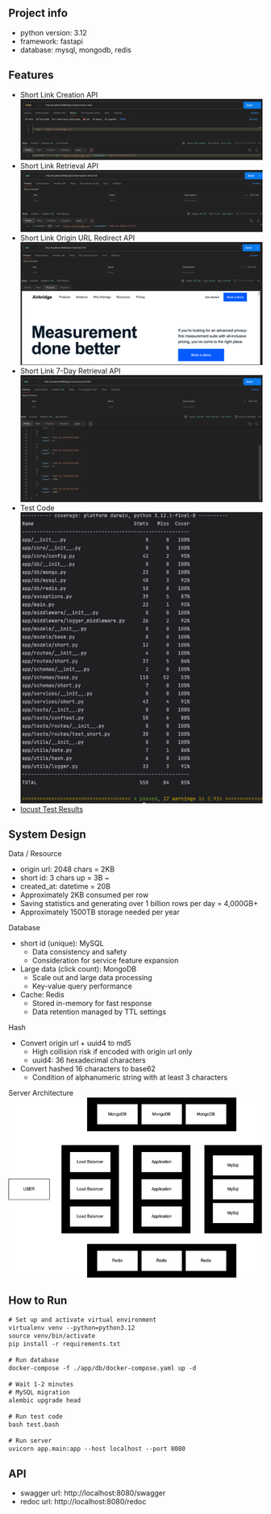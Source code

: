 ## Project info
- python version: 3.12
- framework: fastapi
- database: mysql, mongodb, redis

## Features
- Short Link Creation API
![img.png](markdown/img.png)
- Short Link Retrieval API
![img_1.png](markdown/img_1.png)
- Short Link Origin URL Redirect API
![img_2.png](markdown/img_2.png)
- Short Link 7-Day Retrieval API
![img_3.png](markdown/img_3.png)
- Test Code
![img_4.png](markdown/img_4.png)
- [locust Test Results](app%2Flocust_test_report.html)


## System Design
Data / Resource
- origin url: 2048 chars = 2KB
- short id: 3 chars up = 3B ~
- created_at: datetime = 20B
- Approximately 2KB consumed per row
- Saving statistics and generating over 1 billion rows per day = 4,000GB+
- Approximately 1500TB storage needed per year

Database
- short id (unique): MySQL
    - Data consistency and safety
    - Consideration for service feature expansion
- Large data (click count): MongoDB
    - Scale out and large data processing
    - Key-value query performance
- Cache: Redis
    - Stored in-memory for fast response
    - Data retention managed by TTL settings

Hash
- Convert origin url + uuid4 to md5
    - High collision risk if encoded with origin url only
    - uuid4: 36 hexadecimal characters
- Convert hashed 16 characters to base62
    - Condition of alphanumeric string with at least 3 characters

Server Architecture
![server.png](server.png)


## How to Run
```shell
# Set up and activate virtual environment
virtualenv venv --python=python3.12
source venv/bin/activate
pip install -r requirements.txt

# Run database
docker-compose -f ./app/db/docker-compose.yaml up -d

# Wait 1-2 minutes
# MySQL migration
alembic upgrade head

# Run test code
bash test.bash

# Run server
uvicorn app.main:app --host localhost --port 8080
```

## API
- swagger url: http://localhost:8080/swagger
- redoc url: http://localhost:8080/redoc
